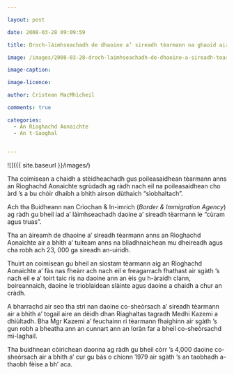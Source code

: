 ```yaml
---

layout: post

date: 2008-03-28 09:09:59

title: Droch-làimhseachadh de dhaoine a’ sireadh tèarmann na ghaoid air cliù an Rìoghachd Aonaichte

image: /images/2008-03-28-droch-laimhseachadh-de-dhaoine-a-sireadh-tearmann-na-ghaoid-air-cliu-an-rioghachd-aonaichte.jpg

image-caption:

image-licence:

author: Crìstean MacMhìcheil

comments: true

categories:
  - An Rìoghachd Aonaichte
  - An t-Saoghal
  

---
```


![]({{ site.baseurl }}/images/)

Tha coimisean a chaidh a stèidheachadh gus poileasaidhean tèarmann anns an Rìoghachd Aonaichte sgrùdadh ag ràdh nach eil na poileasaidhean cho àrd ’s a bu chòir dhaibh a bhith airson dùthaich “sìobhaltach”.

<!--more-->

Ach tha <span id="result_box" class="short_text" lang="gd" tabindex="-1"><span class="">Buidheann nan Crìochan & In-imrich</span></span> (_Border & Immigration Agency_) ag ràdh gu bheil iad a’ làimhseachadh daoine a’ sireadh tèarmann le “cùram agus truas”.

Tha an àireamh de dhaoine a’ sireadh tèarmann anns an Rìoghachd Aonaichte air a bhith a’ tuiteam anns na bliadhnaichean mu dheireadh agus cha robh ach 23, 000 ga sireadh an-uiridh.

Thuirt an coimisean gu bheil an siostam tèarmann aig an Rìoghachd Aonaichte a’ fàs nas fheàrr ach nach eil e freagarrach fhathast air sgàth ’s nach eil e a’ toirt taic ris na daoine ann an èis gu h-àraidh clann, boireannaich, daoine le trioblaidean slàinte agus daoine a chaidh a chur an cràdh.

A bharrachd air seo tha strì nan daoine co-sheòrsach a’ sireadh tèarmann air a bhith a’ togail aire an dèidh dhan Riaghaltas tagradh Medhi Kazemi a dhiùltadh. Bha Mgr Kazemi a’ feuchainn ri tèarmann fhaighinn air sgàth ’s gun robh a bheatha ann an cunnart ann an Ioràn far a bheil co-sheòrsachd mì-laghail.

Tha buidhnean còirichean daonna ag ràdh gu bheil còrr ’s 4,000 daoine co-sheòrsach air a bhith a’ cur gu bàs o chionn 1979 air sgàth ’s an taobhadh a-thaobh fèise a bh’ aca.

